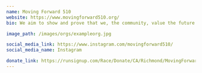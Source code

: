 ```yaml
---
name: Moving Forward 510
website: https://www.movingforward510.org/
bio: We aim to show and prove that we, the community, value the future of our young people. Our project is a long term investment in the Richmond community and helping our community become healthier, ensuring families have safe and clean parks to enjoy a walk or get exercise, highlighting the importance of education, and providing tools needed to learn and thrive are keys to success we desire to share.   

image_path: /images/orgs/exampleorg.jpg

social_media_link: https://www.instagram.com/movingforward510/
social_media_name: Instagram

donate_link: https://runsignup.com/Race/Donate/CA/Richmond/MovingForwardforOurFuture5K
---
```

